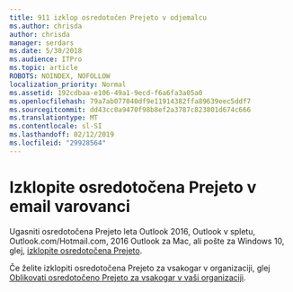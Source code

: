 ```yaml
---
title: 911 izklop osredotočen Prejeto v odjemalcu
ms.author: chrisda
author: chrisda
manager: serdars
ms.date: 5/30/2018
ms.audience: ITPro
ms.topic: article
ROBOTS: NOINDEX, NOFOLLOW
localization_priority: Normal
ms.assetid: 192cdbaa-e106-49a1-9ecd-f6a6fa3a05a0
ms.openlocfilehash: 79a7ab077040df9e11914382ffa89639eec5ddf7
ms.sourcegitcommit: dd43cc0a9470f98b8ef2a3787c823801d674c666
ms.translationtype: MT
ms.contentlocale: sl-SI
ms.lasthandoff: 02/12/2019
ms.locfileid: "29928564"
---
```

# <a name="turn-off-focused-inbox-in-email-clients"></a>Izklopite osredotočena Prejeto v email varovanci

Ugasniti osredotočena Prejeto leta Outlook 2016, Outlook v spletu, Outlook.com/Hotmail.com, 2016 Outlook za Mac, ali pošte za Windows 10, glej, [izklopite osredotočena Prejeto](https://support.office.com/article/f714d94d-9e63-4217-9ccb-6cb2986aa1b2.aspx).
  
Če želite izklopiti osredotočena Prejeto za vsakogar v organizaciji, glej [Oblikovati osredotočeno Prejeto za vsakogar v vaši organizaciji](https://support.office.com/article/613a845c-4b71-41de-b331-acdcf5b6625d.aspx).
  

